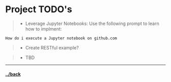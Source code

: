 # Project TODO's


> * Leverage Jupyter Notebooks:
Use the following prompt to learn how to implment:
```t
How do i execute a Jupyter notebook on github.com
```


> * Create RESTful example?

> * TBD


---

#### [../back](../README.md)
